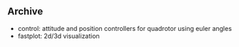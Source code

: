## Archive 

* control: attitude and position controllers for quadrotor using euler angles
* fastplot: 2d/3d visualization